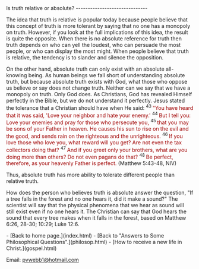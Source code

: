  <head> <title>(PVW) Is truth relative or absolute?</title> <meta content="IE=9" http-equiv="X-UA-Compatible"></meta> <link href="css/page_style.css" rel="stylesheet" type="text/css"></link> </head><body><div class="page_style"> Is truth relative or absolute?
------------------------------

The idea that truth is relative is popular today because people believe that this concept of truth is more tolerant by saying that no one has a monopoly on truth. However, if you look at the full implications of this idea, the result is quite the opposite. When there is no absolute reference for truth then truth depends on who can yell the loudest, who can persuade the most people, or who can display the most might. When people believe that truth is relative, the tendency is to slander and silence the opposition.

<div class="p">On the other hand, absolute truth can only exist with an absolute all-knowing being. As human beings we fall short of understanding absolute truth, but because absolute truth exists with God, what those who oppose us believe or say does not change truth. Neither can we say that we have a monopoly on truth. Only God does. As Christians, God has revealed Himself perfectly in the Bible, but we do not understand it perfectly. Jesus stated the tolerance that a Christian should have when He said: <sup>43 </sup><font color="#A00000">"You have heard that it was said, 'Love your neighbor and hate your enemy.'</font> <sup>44 </sup><font color="#A00000">But I tell you: Love your enemies and pray for those who persecute you,</font> <sup>45 </sup><font color="#A00000">that you may be sons of your Father in heaven. He causes his sun to rise on the evil and the good, and sends rain on the righteous and the unrighteous.</font> <sup>46 </sup><font color="#A00000">If you love those who love you, what reward will you get? Are not even the tax collectors doing that?</font> <sup>47 </sup><font color="#A00000">And if you greet only your brothers, what are you doing more than others? Do not even pagans do that?</font> <sup>48 </sup><font color="#A00000">Be perfect, therefore, as your heavenly Father is perfect.</font> (Matthew 5:43-48, NIV)

 Thus, absolute truth has more ability to tolerate different people than relative truth.</div>How does the person who believes truth is absolute answer the question, "If a tree falls in the forest and no one hears it, did it make a sound?" The scientist will say that the physical phenomena that we hear as sound will still exist even if no one hears it. The Christian can say that God hears the sound that every tree makes when it falls in the forest, based on Matthew 6:26, 28-30; 10:29; Luke 12:6.

  </div>- [Back to home page.](index.html)
- [Back to "Answers to Some Philosophical Questions".](philosop.html)
- [How to receive a new life in Christ.](gospel.html)

Email: [pvwebb1@hotmail.com](mailto:pvwebb1@hotmail.com)

